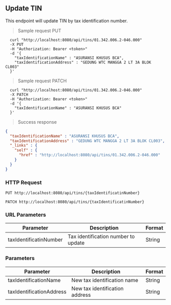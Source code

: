 ## Update TIN
This endpoint will update TIN by tax identification number.

> Sample request PUT

```shell
  curl "http://localhost:8080/api/tins/01.342.006.2-046.000"
  -X PUT
  -H "Authorization: Bearer <token>"
  -d '{
    "taxIdentificationName" : "ASURANSI KHUSUS BCA",
    "taxIdentificationAddress" : "GEDUNG WTC MANGGA 2 LT 3A BLOK CL003"
  }'
```

> Sample request PATCH

```shell
  curl "http://localhost:8080/api/tins/01.342.006.2-046.000"
  -X PATCH
  -H "Authorization: Bearer <token>"
  -d '{
    "taxIdentificationName" : "ASURANSI KHUSUS BCA"
  }'
```

> Success response

```json
{
  "taxIdentificationName" : "ASURANSI KHUSUS BCA",
  "taxIdentificationAddress" : "GEDUNG WTC MANGGA 2 LT 3A BLOK CL003",
  "_links" : {
    "self" : {
      "href" : "http://localhost:8080/api/tins/01.342.006.2-046.000"
    }
  }
}
```

### HTTP Request

`PUT http://localhost:8080/api/tins/{taxIdentificatinNumber}`

`PATCH http://localhost:8080/api/tins/{taxIdentificatinNumber}`

### URL Parameters

Parameter | Description | Format
--------- | ----------- | ---------
taxIdentificatinNumber | Tax identification number to update | String

### Parameters

Parameter | Description | Format
--------- | ----------- | ---------
taxIdentificationName | New tax identification name | String
taxIdentificationAddress | New tax identification address | String
